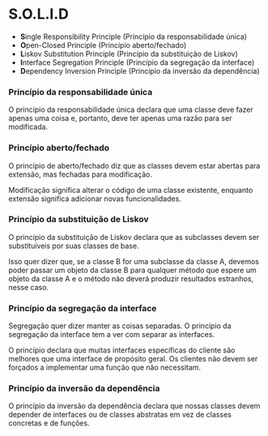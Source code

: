 # S.O.L.I.D

 - **S**ingle Responsibility Principle (Princípio da responsabilidade única)
 - **O**pen-Closed Principle (Princípio aberto/fechado)
 - **L**iskov Substitution Principle (Princípio da substituição de Liskov)
 - **I**nterface Segregation Principle (Princípio da segregação da interface)
 - **D**ependency Inversion Principle (Princípio da inversão da dependência)

### Princípio da responsabilidade única
O princípio da responsabilidade única declara que uma classe deve fazer apenas uma coisa e, portanto, deve ter apenas uma razão para ser modificada.

### Princípio aberto/fechado
O princípio de aberto/fechado diz que as classes devem estar abertas para extensão, mas fechadas para modificação.

Modificação significa alterar o código de uma classe existente, enquanto extensão significa adicionar novas funcionalidades.

### Princípio da substituição de Liskov
O princípio da substituição de Liskov declara que as subclasses devem ser substituíveis por suas classes de base.

Isso quer dizer que, se a classe B for uma subclasse da classe A, devemos poder passar um objeto da classe B para qualquer método que espere um objeto da classe A e o método não deverá produzir resultados estranhos, nesse caso.

### Princípio da segregação da interface
Segregação quer dizer manter as coisas separadas. O princípio da segregação da interface tem a ver com separar as interfaces.

O princípio declara que muitas interfaces específicas do cliente são melhores que uma interface de propósito geral. Os clientes não devem ser forçados a implementar uma função que não necessitam.

### Princípio da inversão da dependência
O princípio da inversão da dependência declara que nossas classes devem depender de interfaces ou de classes abstratas em vez de classes concretas e de funções.